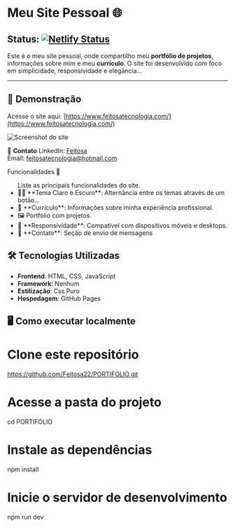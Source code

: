 # Meu Site Pessoal 🌐

## **Status**: [![Netlify Status](https://api.netlify.com/api/v1/badges/a88bf265-42ef-4af2-8043-b6ede60dac61/deploy-status)](https://app.netlify.com/sites/feitosatecnologia/deploys)

Este é o meu site pessoal, onde compartilho meu **portfólio de projetos**, informações sobre mim e meu **currículo**. O site foi desenvolvido com foco em simplicidade, responsividade e elegância...

---

## 🚀 Demonstração

Acesse o site aqui: [https://www.feitosatecnologia.com/](https://www.feitosatecnologia.com/)

![Screenshot do site](https://www.feitosatecnologia.com/screenshot.png)

💬 **Contato**
LinkedIn: [Feitosa](https://linkedin.com/in/feitosa22)  
Email: [feitosatecnologia@hotmail.com](mailto:feitosatecnologia@hotmail.com)

Funcionalidades 🍔

<ul>Liste as principais funcionalidades do site.
<li>🌟🌙 **Tema Claro e Escuro**: Alternância entre os temas através de um botão...</li>
<li>📄 **Currículo**: Informações sobre minha experiência profissional.</li>
<li>🖼️ Portfólio com projetos.</li>
<li>📱 **Responsividade**: Compatível com dispositivos móveis e desktops.</li>
<li>📧 **Contato**: Seção de envio de mensagens</li>
</ul>

## 🛠️ Tecnologias Utilizadas

- **Frontend**: HTML, CSS, JavaScript
- **Framework**: Nenhum
- **Estilização**: Css Puro
- **Hospedagem**: GitHub Pages

## 🖥️ Como executar localmente

# Clone este repositório

https://github.com/Feitosa22/PORTIFOLIO.git

# Acesse a pasta do projeto

cd PORTIFOLIO

# Instale as dependências

npm install

# Inicie o servidor de desenvolvimento

npm run dev
